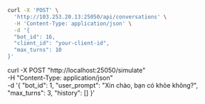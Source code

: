 ```bash
curl -X 'POST' \
  'http://103.253.20.13:25050/api/conversations' \
  -H 'Content-Type: application/json' \
  -d '{
  "bot_id": 16,
  "client_id": "your-client-id",
  "max_turns": 10
}'
```


curl -X POST "http://localhost:25050/simulate" \
-H "Content-Type: application/json" \
-d '{
    "bot_id": 1,
    "user_prompt": "Xin chào, bạn có khỏe không?",
    "max_turns": 3,
    "history": []
}'